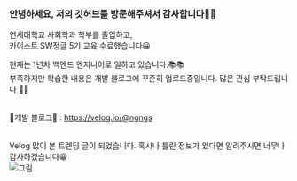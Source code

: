 ### 안녕하세요, 저의 깃허브를 방문해주셔서 감사합니다👋👋

<!--
**ngngs/ngngs** is a ✨ _special_ ✨ repository because its `README.md` (this file) appears on your GitHub profile.

Here are some ideas to get you started:

- 🔭 I’m currently working on ...
- 🌱 I’m currently learning ...
- 👯 I’m looking to collaborate on ...
- 🤔 I’m looking for help with ...
- 💬 Ask me about ...
- 📫 How to reach me: ...
- 😄 Pronouns: ...
- ⚡ Fun fact: ...
-->
연세대학교 사회학과 학부를 졸업하고,
<br>
카이스트 SW정글 5기 교육 수료했습니다😀

<!-- ![Anurag's GitHub stats](https://github-readme-stats.vercel.app/api?username=ngngs&show_icons=true&theme=radical) -->

현재는 1년차 백엔드 엔지니어로 일하고 있습니다.📚📚
<br>
부족하지만 학습한 내용은 개발 블로그에 꾸준히 업로드중입니다. 많은 관심 부탁드립니다 👏👏
<br>
<br>

🙆개발 블로그🙆 : https://velog.io/@ngngs

<br>Velog 많이 본 트렌딩 글이 되었습니다. 혹시나 틀린 정보가 있다면 알려주시면 너무나 감사하겠습니다😀 
<br>
![그림](https://user-images.githubusercontent.com/47618270/215968661-85eea4d2-0ca5-4640-bc47-4f01224b4b77.png)

